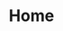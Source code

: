---
layout: posts
classes: wide
title: Home
permalink: 
author_profile: true
header:
 image: assets/images/banner.jpg
---